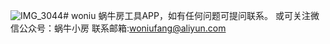 ![IMG_3044](https://github.com/XFRDerrick/woniu/assets/15017348/7056fbf4-6e58-4274-8c95-e503d0672c42)# woniu
蜗牛房工具APP，如有任何问题可提问联系。
或可关注微信公众号：蜗牛小房
联系邮箱:woniufang@aliyun.com
